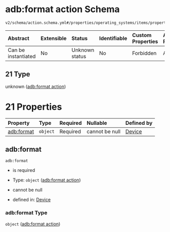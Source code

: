 # adb:format action Schema

```txt
v2/schema/action.schema.yml#/properties/operating_systems/items/properties/steps/items/properties/actions/items/oneOf/21
```



| Abstract            | Extensible | Status         | Identifiable | Custom Properties | Additional Properties | Access Restrictions | Defined In                                                          |
| :------------------ | :--------- | :------------- | :----------- | :---------------- | :-------------------- | :------------------ | :------------------------------------------------------------------ |
| Can be instantiated | No         | Unknown status | No           | Forbidden         | Allowed               | none                | [device.schema.json*](../device.schema.json "open original schema") |

## 21 Type

unknown ([adb:format action](device-properties-operating-systems-operating-system-properties-steps-step-properties-group-step-action-oneof-adbformat-action.md))

# 21 Properties

| Property                 | Type     | Required | Nullable       | Defined by                                                                                                                                                                                                                                                                                                               |
| :----------------------- | :------- | :------- | :------------- | :----------------------------------------------------------------------------------------------------------------------------------------------------------------------------------------------------------------------------------------------------------------------------------------------------------------------- |
| [adb:format](#adbformat) | `object` | Required | cannot be null | [Device](device-properties-operating-systems-operating-system-properties-steps-step-properties-group-step-action-oneof-adbformat-action-properties-adbformat-action.md "v2/schema/action.schema.yml#/properties/operating_systems/items/properties/steps/items/properties/actions/items/oneOf/21/properties/adb:format") |

## adb:format



`adb:format`

*   is required

*   Type: `object` ([adb:format action](device-properties-operating-systems-operating-system-properties-steps-step-properties-group-step-action-oneof-adbformat-action-properties-adbformat-action.md))

*   cannot be null

*   defined in: [Device](device-properties-operating-systems-operating-system-properties-steps-step-properties-group-step-action-oneof-adbformat-action-properties-adbformat-action.md "v2/schema/action.schema.yml#/properties/operating_systems/items/properties/steps/items/properties/actions/items/oneOf/21/properties/adb:format")

### adb:format Type

`object` ([adb:format action](device-properties-operating-systems-operating-system-properties-steps-step-properties-group-step-action-oneof-adbformat-action-properties-adbformat-action.md))
